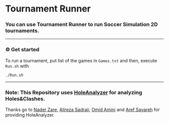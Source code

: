 # Tournament Runner
### You can use Tournament Runner to run Soccer Simulation 2D tournaments.
-------------------------------------------

### :gear: Get started

To run a tournament, put list of the games in `Games.txt` and then, execute `Run.sh` with
```
./Run.sh
```
-------------------------------------------

### Note: This Repository uses [HoleAnalyzer](https://github.com/RCSS-IR/HoleAnalyzer) for analyzing Holes&Clashes.
Thanks go to [Nader Zare](https://github.com/naderzare), [Alireza Sadraii](https://github.com/sadraiiali), [Omid Amini](https://github.com/mroa4) and [Aref Sayareh](https://github.com/Arefsa78) for providing HoleAnalyzer.
